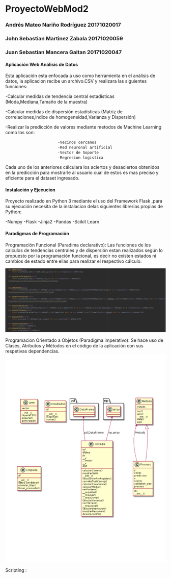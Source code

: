 # ProyectoWebMod2
### Andrés Mateo Nariño Rodríguez 20171020017
### John Sebastian Martinez Zabala 20171020059
### Juan Sebastian Mancera Gaitan 20171020047

#### Aplicación Web Análisis de Datos 

Esta aplicación esta enfocada a uso como herramienta en el análisis de datos, la aplicacion recibe un archivo.CSV y realizara las siguientes funciones:

-Calcular medidas de tendencia central estadisticas (Moda,Mediana,Tamaño de la muestra)

-Calcular medidas de dispersión estadisticas (Matriz de correlaciones,indice de homogeneidad,Varianza y Dispersión)

-Realizar la predicción de valores  mediante metodos de Machine Learning como los son:

                           -Vecinos cercanos 
                           -Red neuronal artificial 
                           -Vector de Soporte 
                           -Regresion logistica 

Cada uno de los anteriores cálculara los aciertos y desaciertos obtenidos en la predicción para mostrarle al usuario cual de estos es mas preciso y eficiente para el dataset ingresado.

#### Instalación y Ejecucion

Proyecto realizado en Python 3 mediante el uso del Framework Flask ,para su ejecución necesita de la instalacion delas siguientes librerias propias de Python:

-Numpy
-Flask
-Jinja2
-Pandas
-Scikit Learn


#### Paradigmas de Programación

Programación Funcional (Paradima declarativo): Las funciones de los calculos de tendencias centrales y de dispersión estan realizados según lo propuesto por la programación funcional, es decir no existen estados ni cambios de estado entre ellas  para  realizar el respectivo cálculo.

![fun](https://github.com/jsmzdf/ProyectoWebMod2/blob/master/funcional%7D.png)

Programacion Orientado a Objetos  (Paradigma imperativo): Se hace uso de Clases, Atributos y Métodos en el código de la aplicación con sus respetivas dependencias. 
![clas1](https://github.com/jsmzdf/ProyectoWebMod2/blob/master/Uml_app.jpg)

Scripting : 






